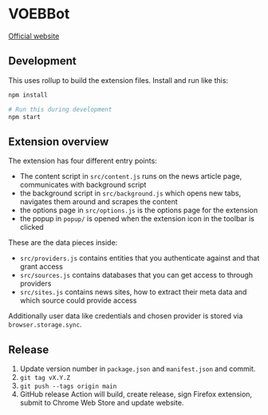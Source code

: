 # VOEBBot

[Official website](https://stefanw.github.io/voebbot/)

## Development

This uses rollup to build the extension files. Install and run like this:

```sh
npm install

# Run this during development
npm start
```

## Extension overview

The extension has four different entry points:

- The content script in `src/content.js` runs on the news article page, communicates with background script
- the background script in `src/background.js` which opens new tabs, navigates them around and scrapes the content
- the options page in `src/options.js` is the options page for the extension
- the popup in `popup/` is opened when the extension icon in the toolbar is clicked

These are the data pieces inside:

- `src/providers.js` contains entities that you authenticate against and that grant access
- `src/sources.js` contains databases that you can get access to through providers
- `src/sites.js` contains news sites, how to extract their meta data and which source could provide access

Additionally user data like credentials and chosen provider is stored via `browser.storage.sync`.


## Release

1. Update version number in `package.json` and `manifest.json` and commit.
2. `git tag vX.Y.Z`
3. `git push --tags origin main`
4. GitHub release Action will build, create release, sign Firefox extension, submit to Chrome Web Store and update website.

